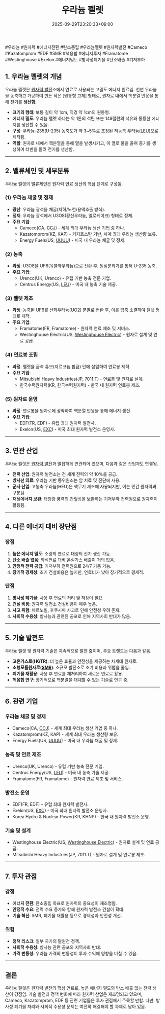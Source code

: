 ﻿---
title: "우라늄 펠렛"
date: 2025-09-29T23:20:33+09:00
lastmod: 2025-10-02T20:04:26+09:00
type: docs
sidebar:
  open: true
weight: 3
---
<div style="display:none">
  <meta property="article:published_time" content="2025-09-29T14:20:33Z" />
  <meta property="article:modified_time" content="2025-10-02T11:04:26Z" />
</div>
#우라늄 #원자력 #에너지전환 #탄소중립 #우라늄펠렛 #원자력발전 #Cameco #Kazatomprom #EDF #SMR #핵융합 #에너지투자 #Framatome #Westinghouse #Exelon #에너지밀도 #방사성폐기물 #탄소배출 #기저부하

## **1. 우라늄 펠렛의 개념**

우라늄 펠렛은 [원자력 발전](/industry-study/원자력-발전/)소에서 연료로 사용되는 고밀도 에너지 원료임. 천연 우라늄을 농축하고 가공하여 만든 작은 [원통형 고체] 형태로, 원자로 내에서 핵분열 반응을 통해 전기를 **생산함**.

- **크기와 형태**: 보통 길이 약 1cm, 직경 약 1cm의 원통형.
- **에너지 밀도**: 우라늄 펠렛 하나는 약 1톤의 석탄 또는 149갤런의 석유와 동등한 에너지를 생산할 수 있음.
- **구성**: 우라늄-235(U-235) 농축도가 약 3~5%로 조정된 저농축 우라늄([LEU](/company-analysis/leu/))으로 제작됨.
- **역할**: 원자로 내에서 핵분열을 통해 열을 발생시키고, 이 열로 물을 끓여 증기를 생성하여 터빈을 돌려 전기를 생산함.

---

## **2. 밸류체인 및 세부분류**

우라늄 펠렛의 밸류체인은 원자력 연료 생산의 핵심 단계로 구성됨.

### **(1) 우라늄 채굴 및 정제**

- **광산**: 우라늄 광석을 채굴(지하/노천/용액추출 방식).
- **정제**: 우라늄 광석에서 U3O8(황산우라늄, 옐로케이크) 형태로 정제.
- **주요 기업**:
    - Cameco(CA, [CCJ](/company-analysis/ccj/)) - 세계 최대 우라늄 생산 기업 중 하나.
    - Kazatomprom(KZ, KAP) - 카자흐스탄 기반, 세계 최대 우라늄 생산량 보유.
    - Energy Fuels(US, [UUUU](/company-analysis/uuuu/)) - 미국 내 우라늄 채굴 및 정제.

### **(2) 농축**

- **과정**: U3O8을 UF6(육불화우라늄)으로 전환 후, 원심분리기를 통해 U-235 농축.
- **주요 기업**:
    - Urenco(UK, Urenco) - 유럽 기반 농축 전문 기업.
    - Centrus Energy(US, [LEU](/company-analysis/leu/)) - 미국 내 농축 기술 제공.

### **(3) 펠렛 제조**

- **과정**: 농축된 UF6를 산화우라늄(UO2) 분말로 변환 후, 이를 압축·소결하여 펠렛 형태로 제작.
- **주요 기업**:
    - Framatome(FR, Framatome) - 원자력 연료 제조 및 서비스.
    - Westinghouse Electric(US, [Westinghouse Electric](/company-analysis/westinghouse-electric/)) - 원자로 설계 및 연료 공급.

### **(4) 연료봉 조립**

- **과정**: 펠렛을 금속 튜브(지르코늄 합금) 안에 삽입하여 연료봉 제작.
- **주요 기업**:
    - Mitsubishi Heavy Industries(JP, 7011.T) - 연료봉 및 원자로 설계.
    - 한국수력원자력(KR, 한국수력원자력) - 한국 내 원자력 연료봉 제조.

### **(5) 원자로 운영**

- **과정**: 연료봉을 원자로에 장착하여 핵분열 반응을 통해 에너지 생산.
- **주요 기업**:
    - EDF(FR, EDF) - 유럽 최대 원자력 발전사.
    - Exelon(US, [EXC](/company-analysis/exc/)) - 미국 최대 원자력 발전소 운영사.

---

## **3. 연관 산업**

우라늄 펠렛은 [원자력 발전](/industry-study/원자력-발전/)과 밀접하게 연관되어 있으며, 다음과 같은 산업과도 연결됨.

- **전력 산업**: 원자력 발전소는 전 세계 전력의 약 10%를 공급.
- **방사선 의료**: 우라늄 기반 동위원소는 암 치료 및 진단에 사용.
- **군사 산업**: 고농축 우라늄(HEU)은 핵무기 제조에 사용되지만, 이는 민간 원자력과 구분됨.
- **재생에너지 보완**: 태양광·풍력의 간헐성을 보완하는 기저부하 전력원으로 원자력이 활용됨.

---

## **4. 다른 에너지 대비 장단점**

### **장점**

1. **높은 에너지 밀도**: 소량의 연료로 대량의 전기 생산 가능.
2. **탄소 배출 없음**: 화석연료 대비 온실가스 배출이 거의 없음.
3. **안정적 전력 공급**: 기저부하 전력원으로 24/7 가동 가능.
4. **장기적 경제성**: 초기 건설비용은 높지만, 연료비가 낮아 장기적으로 경제적.

### **단점**

1. **방사성 폐기물**: 사용 후 연료의 처리 및 저장이 필요.
2. **건설 비용**: 원자력 발전소 건설비용이 매우 높음.
3. **사고 위험**: 체르노빌, 후쿠시마 사고로 인해 안전성 우려 존재.
4. **사회적 수용성**: 방사능과 관련된 공포로 인해 지역사회 반대가 많음.

---

## **5. 기술 발전도**

우라늄 펠렛 및 원자력 기술은 지속적으로 발전 중이며, 주요 트렌드는 다음과 같음.

- **고온가스로(HGTR)**: 더 높은 효율과 안전성을 제공하는 차세대 원자로.
- **소형모듈원자로([SMR](/industry-study/smr/))**: 소규모 발전소로 초기 비용과 위험을 줄임.
- **폐기물 재활용**: 사용 후 연료를 재처리하여 새로운 연료로 활용.
- **핵융합 연구**: 장기적으로 핵분열을 대체할 수 있는 기술로 연구 중.

---

## **6. 관련 기업**

### **우라늄 채굴 및 정제**

- Cameco(CA, [CCJ](/company-analysis/ccj/)) - 세계 최대 우라늄 생산 기업 중 하나.
- Kazatomprom(KZ, KAP) - 세계 최대 우라늄 생산량 보유.
- Energy Fuels(US, [UUUU](/company-analysis/uuuu/)) - 미국 내 우라늄 채굴 및 정제.

### **농축 및 연료 제조**

- Urenco(UK, Urenco) - 유럽 기반 농축 전문 기업.
- Centrus Energy(US, [LEU](/company-analysis/leu/)) - 미국 내 농축 기술 제공.
- Framatome(FR, Framatome) - 원자력 연료 제조 및 서비스.

### **발전소 운영**

- EDF(FR, EDF) - 유럽 최대 원자력 발전사.
- Exelon(US, [EXC](/company-analysis/exc/)) - 미국 최대 원자력 발전소 운영사.
- Korea Hydro & Nuclear Power(KR, KHNP) - 한국 내 원자력 발전소 운영.

### **기술 및 설계**

- Westinghouse Electric(US, [Westinghouse Electric](/company-analysis/westinghouse-electric/)) - 원자로 설계 및 연료 공급.
- Mitsubishi Heavy Industries(JP, 7011.T) - 원자로 설계 및 연료봉 제조.

---

## **7. 투자 관점**

### **강점**

- **에너지 전환**: 탄소중립 목표로 원자력의 중요성이 재조명됨.
- **안정적 수요**: 전력 수요 증가와 함께 원자력 발전소 건설이 확대.
- **기술 혁신**: SMR, 폐기물 재활용 등으로 경제성과 안전성 개선.

### **위험**

- **정책 리스크**: 일부 국가의 탈원전 정책.
- **사회적 수용성**: 방사능 관련 공포와 지역사회 반대.
- **가격 변동성**: 우라늄 가격의 변동성이 투자 수익에 영향을 미칠 수 있음.

---

## **결론**

우라늄 펠렛은 원자력 발전의 핵심 연료로, 높은 에너지 밀도와 탄소 배출 없는 전력 생산이 강점임. 기술 발전과 정책 변화에 따라 원자력 산업은 재조명되고 있으며, Cameco, Kazatomprom, EDF 등 관련 기업들은 투자 관점에서 주목할 만함. 다만, 방사성 폐기물 처리와 사회적 수용성 문제는 여전히 해결해야 할 과제로 남아 있음.
